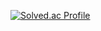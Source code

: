 [![Solved.ac Profile](http://mazassumnida.wtf/api/v2/generate_badge?boj=kanght1219)](https://solved.ac/kanght1219/)
